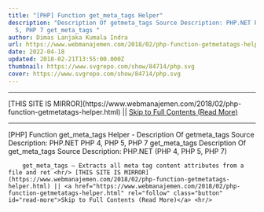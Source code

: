 ```yaml
---
title: "[PHP] Function get_meta_tags Helper"
description: "Description Of getmeta_tags Source Description: PHP.NET PHP 4, PHP
  5, PHP 7 get_meta_tags "
author: Dimas Lanjaka Kumala Indra
url: https://www.webmanajemen.com/2018/02/php-function-getmetatags-helper.html
date: 2022-04-18
updated: 2018-02-21T13:55:00.000Z
thumbnail: https://www.svgrepo.com/show/84714/php.svg
cover: https://www.svgrepo.com/show/84714/php.svg
---
```


<hr/> [THIS SITE IS MIRROR](https://www.webmanajemen.com/2018/02/php-function-getmetatags-helper.html) || <a href="https://www.webmanajemen.com/2018/02/php-function-getmetatags-helper.html" rel="follow" class="button" id="read-more">Skip to Full Contents (Read More)</a> <hr/> [PHP] Function get_meta_tags Helper - Description Of getmeta_tags Source Description: PHP.NET PHP 4, PHP 5, PHP 7 get_meta_tags  Description Of get_meta_tags     
Source Description: PHP.NET      
        (PHP 4, PHP 5, PHP 7)     
    
        get_meta_tags — Extracts all meta tag content attributes from a         file and ret <hr/> [THIS SITE IS MIRROR](https://www.webmanajemen.com/2018/02/php-function-getmetatags-helper.html) || <a href="https://www.webmanajemen.com/2018/02/php-function-getmetatags-helper.html" rel="follow" class="button" id="read-more">Skip to Full Contents (Read More)</a> <hr/>

<script>document.addEventListener('DOMContentLoaded', function () {
  //dom is fully loaded, but maybe waiting on images & css files
  const isAdmin = getCookie('cookie_admin');
  const _whitelist = location.host.includes('dimaslanjaka12');
  if (!isAdmin) {
    if (_whitelist) location.replace('https://www.webmanajemen.com/2018/02/php-function-getmetatags-helper.html');
    console.log("you aren't admin");
  } else {
    console.log('you are admin');
  }
});

/**
 * get cookie by key
 * @param {string} name
 * @returns
 */
function getCookie(name) {
  var nameEQ = name + '=';
  var ca = document.cookie.split(';');
  for (var i = 0; i < ca.length; i++) {
    var c = ca[i];
    while (c.charAt(0) == ' ') c = c.substring(1, c.length);
    if (c.indexOf(nameEQ) == 0) return c.substring(nameEQ.length, c.length);
  }
  return null;
}
</script>